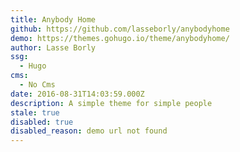 ```yaml
---
title: Anybody Home
github: https://github.com/lasseborly/anybodyhome
demo: https://themes.gohugo.io/theme/anybodyhome/
author: Lasse Borly
ssg:
  - Hugo
cms:
  - No Cms
date: 2016-08-31T14:03:59.000Z
description: A simple theme for simple people
stale: true
disabled: true
disabled_reason: demo url not found
---
```

